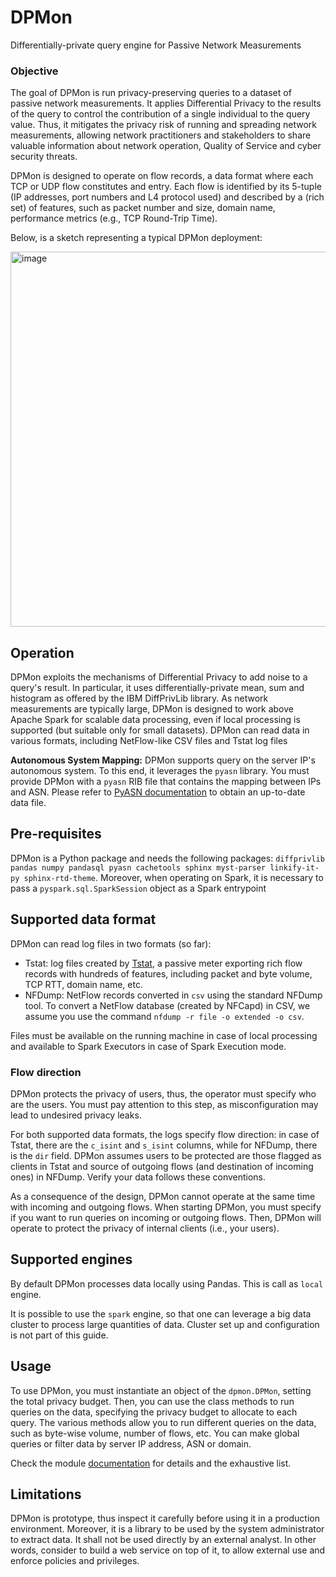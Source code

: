 # DPMon
Differentially-private query engine for Passive Network Measurements

### Objective

The goal of DPMon is run privacy-preserving queries to a dataset of passive network measurements.
It applies Differential Privacy to the results of the query to control the contribution of a single individual to the query value.
Thus, it mitigates the privacy risk of running and spreading network measurements, allowing network practitioners and stakeholders to share valuable information about network operation, Quality of Service and cyber security threats.

DPMon is designed to operate on flow records, a data format where each TCP or UDP flow constitutes and entry. Each flow is identified by its 5-tuple (IP addresses, port numbers and L4 protocol used) and described by a (rich set) of features, such as packet number and size, domain name, performance metrics (e.g., TCP Round-Trip Time).

Below, is a sketch representing a typical DPMon deployment:

<img width="600" alt="image" src="https://github.com/marty90/DPMon/assets/11349259/c15142ed-e495-43b1-935a-d12c0b4a2ad4">


## Operation

DPMon exploits the mechanisms of Differential Privacy to add noise to a query's result. In particular, it uses differentially-private mean, sum and histogram as offered by the IBM DiffPrivLib library.
As network measurements are typically large, DPMon is designed to work above Apache Spark for scalable data processing, even if local processing is supported (but suitable only for small datasets).
DPMon can read data in various formats, including NetFlow-like CSV files and Tstat log files

**Autonomous System Mapping:** DPMon supports query on the server IP's autonomous system. To this end, it leverages the `pyasn` library. You must provide DPMon with a `pyasn` RIB file that contains the mapping between IPs and ASN. Please refer to [PyASN documentation](https://github.com/hadiasghari/pyasn) to obtain an up-to-date data file.

## Pre-requisites

DPMon is a Python package and needs the following packages: `diffprivlib pandas numpy pandasql pyasn cachetools sphinx myst-parser linkify-it-py sphinx-rtd-theme`.
Moreover, when operating on Spark, it is necessary to pass a `pyspark.sql.SparkSession` object as a Spark entrypoint

## Supported data format

DPMon can read log files in two formats (so far):

- Tstat: log files created by [Tstat](http://tstat.polito.it/), a passive meter exporting rich flow records with hundreds of features, including packet and byte volume, TCP RTT, domain name, etc.
- NFDump: NetFlow records converted in `csv` using the standard NFDump tool. To convert a NetFlow database (created by NFCapd) in CSV, we assume you use the command `nfdump -r file -o extended -o csv`.

Files must be available on the running machine in case of local processing and available to Spark Executors in case of Spark Execution mode.


### Flow direction

DPMon protects the privacy of users, thus, the operator must specify who are the users. You must pay attention to this step, as misconfiguration may lead to undesired privacy leaks.

For both supported data formats, the logs specify flow direction: in case of Tstat, there are the `c_isint` and `s_isint` columns, while for NFDump, there is the `dir` field. DPMon assumes users to be protected are those flagged as clients in Tstat and source of outgoing flows (and destination of incoming ones) in NFDump. Verify your data follows these conventions.

As a consequence of the design, DPMon cannot operate at the same time with incoming and outgoing flows. When starting DPMon, you must specify if you want to run queries on incoming or outgoing flows. Then, DPMon will operate to protect the privacy of internal clients (i.e., your users).



## Supported engines

By default DPMon processes data locally using Pandas. This is call as `local` engine.

It is possible to use the `spark` engine, so that one can leverage a big data cluster to process large quantities of data. Cluster set up and configuration is not part of this guide.

## Usage

To use DPMon, you must instantiate an object of the `dpmon.DPMon`, setting the total privacy budget. Then, you can use the class methods to run queries on the data, specifying the privacy budget to allocate to each query.
The various methods allow you to run different queries on the data, such as byte-wise volume, number of flows, etc.
You can make global queries or filter data by server IP address, ASN or domain.

Check the module [documentation](https://marty90.github.io/DPMon/index.html) for details and the exhaustive list.



## Limitations

DPMon is prototype, thus inspect it carefully before using it in a production environment. Moreover, it is a library to be used by the system administrator to extract data. It shall not be used directly by an external analyst. In other words, consider to build a web service on top of it, to allow external use and enforce policies and privileges.

